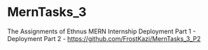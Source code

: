 # MernTasks_3
The Assignments of Ethnus MERN Internship
Deployment Part 1 -
Deployment Part 2 - https://github.com/FrostKazi/MernTasks_3_P2
